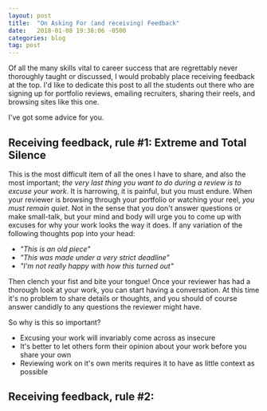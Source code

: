 ```yaml
---
layout: post
title:  "On Asking For (and receiving) Feedback"
date:   2018-01-08 19:38:06 -0500
categories: blog
tag: post
---
```


Of all the many skills vital to career success that are regrettably never thoroughly taught or discussed, I would probably place receiving feedback at the top. I'd like to dedicate this post to all the students out there who are signing up for portfolio reviews, emailing recruiters, sharing their reels, and browsing sites like this one.

I've got some advice for you.

## Receiving feedback, rule #1: Extreme and Total Silence

This is the most difficult item of all the ones I have to share, and also the most important; _the very last thing you want to do during a review is to excuse your work_. It is harrowing, it is painful, but you must endure. When your reviewer is browsing through your portfolio or watching your reel, _you must remain quiet_. Not in the sense that you don't answer questions or make small-talk, but your mind and body will urge you to come up with excuses for why your work looks the way it does. If any variation of the following thoughts pop into your head:

* _"This is an old piece"_
* _"This was made under a very strict deadline"_
* _"I'm not really happy with how this turned out"_

Then clench your fist and bite your tongue! Once your reviewer has had a thorough look at your work, you can start having a conversation. At this time it's no problem to share details or thoughts, and you should of course answer candidly to any questions the reviewer might have.

So why is this so important?

* Excusing your work will invariably come across as insecure
* It's better to let others form their opinion about your work before you share your own
* Reviewing work on it's own merits requires it to have as little context as possible

## Receiving feedback, rule #2: 